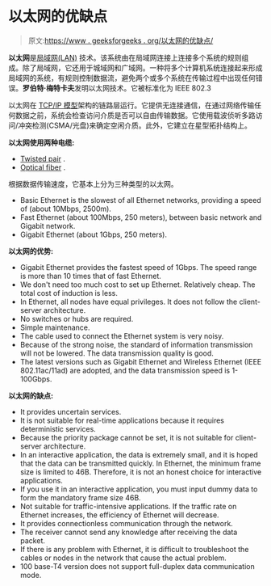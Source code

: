 # 以太网的优缺点

> 原文:[https://www . geeksforgeeks . org/以太网的优缺点/](https://www.geeksforgeeks.org/advantages-and-disadvantages-of-ethernet/)

**以太网**是[局域网(LAN)](https://www.geeksforgeeks.org/local-area-network-lan-technologies/) 技术。该系统由在局域网连接上连接多个系统的规则组成。除了局域网，它还用于城域网和广域网。一种将多个计算机系统连接起来形成局域网的系统，有规则控制数据流，避免两个或多个系统在传输过程中出现任何错误。**罗伯特·梅特卡夫**发明以太网技术。它被标准化为 IEEE 802.3

以太网在 [TCP/IP 模型](https://www.geeksforgeeks.org/tcp-ip-model/)架构的链路层运行。它提供无连接通信，在通过网络传输任何数据之前，系统会检查访问介质是否可以自由传输数据。它使用载波侦听多路访问/冲突检测(CSMA/光盘)来确定空闲介质。此外，它建立在星型拓扑结构上。

**以太网使用两种电缆:**

*   [Twisted pair](https://www.geeksforgeeks.org/what-is-stpshielded-twisted-pair/) .
*   [Optical fiber](https://www.geeksforgeeks.org/fiber-optics-and-types/) .

根据数据传输速度，它基本上分为三种类型的以太网。

*   Basic Ethernet is the slowest of all Ethernet networks, providing a speed of (about 10Mbps, 2500m).
*   Fast Ethernet (about 100Mbps, 250 meters), between basic network and Gigabit network.
*   Gigabit Ethernet (about 1Gbps, 250 meters).

**以太网的优势:**

*   Gigabit Ethernet provides the fastest speed of 1Gbps. The speed range is more than 10 times that of fast Ethernet.
*   We don't need too much cost to set up Ethernet. Relatively cheap. The total cost of induction is less.
*   In Ethernet, all nodes have equal privileges. It does not follow the client-server architecture.
*   No switches or hubs are required.
*   Simple maintenance.
*   The cable used to connect the Ethernet system is very noisy.
*   Because of the strong noise, the standard of information transmission will not be lowered. The data transmission quality is good.
*   The latest versions such as Gigabit Ethernet and Wireless Ethernet (IEEE 802.11ac/11ad) are adopted, and the data transmission speed is 1-100Gbps.

**以太网的缺点:**

*   It provides uncertain services.
*   It is not suitable for real-time applications because it requires deterministic services.
*   Because the priority package cannot be set, it is not suitable for client-server architecture.
*   In an interactive application, the data is extremely small, and it is hoped that the data can be transmitted quickly. In Ethernet, the minimum frame size is limited to 46B. Therefore, it is not an honest choice for interactive applications.
*   If you use it in an interactive application, you must input dummy data to form the mandatory frame size 46B.
*   Not suitable for traffic-intensive applications. If the traffic rate on Ethernet increases, the efficiency of Ethernet will decrease.
*   It provides connectionless communication through the network.
*   The receiver cannot send any knowledge after receiving the data packet.
*   If there is any problem with Ethernet, it is difficult to troubleshoot the cables or nodes in the network that cause the actual problem.
*   100 base-T4 version does not support full-duplex data communication mode.